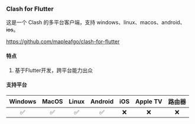 ### Clash for Flutter

这是一个 Clash 的多平台客户端，支持 windows、linux、macos、android、~~ios~~。

<Embed>https://github.com/mapleafgo/clash-for-flutter</Embed>

#### 特点

1. 基于Flutter开发，跨平台能力出众

#### 支持平台

| Windows | MacOS | Linux | Android | iOS | Apple TV | 路由器 |
| :---: | :---: | :---: | :---: | :---: | :---: | :---: |
| :white_check_mark: | :white_check_mark: | :white_check_mark: | :white_check_mark: | :x: | :x: | :x: |
